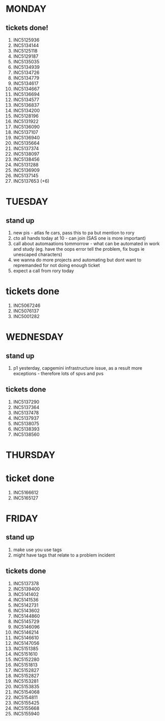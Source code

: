 # MONDAY

## tickets done!

1. INC5125936
2. INC5134144
3. INC5125118
4. INC5129187
5. INC5135035
6. INC5134939
7. INC5134726
8. INC5134779
9. INC5134617
10. INC5134667
11. INC5136694
12. INC5134577
13. INC5136837
14. INC5134200
15. INC5128196
16. INC5131922
17. INC5136090
18. INC5137107
19. INC5136940
20. INC5135664
21. INC5137374
22. INC5138097
23. INC5138456
24. INC5131288
25. INC5136909
26. INC5137145
27. INC5137653
(+6)

# TUESDAY

## stand up 
1. new pis - atlas fe cars, pass this to pa but mention to rory
2. cto all hands today at 10 - can join (SAS one is more important)
3. call about automaations tommorrow - what can be automated in work and study (eg. have the oops error tell the problem, fix bugs ie unescaped characters)
4. we wanna do more projects and automating but dont want to repremanded for not doing enough ticket
5. expect a call from rory today 

# tickets done
1. INC5067246
2. INC5076137
3. INC5001282


# WEDNESDAY 

## stand up 
1. p1 yesterday, capgemini infrastructure issue, as a result more exceptions - therefore lots of spvs and pvs


## tickets done
1. INC5137290
2. INC5137364
3. INC5137478
4. INC5137937
5. INC5138075
6. INC5138393
7. INC5138560

# THURSDAY 
 
# ticket done 
1. INC5166612
2. INC5165127 

# FRIDAY 

## stand up
1. make use you use tags
2. might have tags that relate to a problem incident 

## tickets done
1. INC5137378
2. INC5139400
3. INC5141402
4. INC5141536
5. INC5142731
6. INC5143602
7. INC5144860
8. INC5145729
9. INC5146096
10. INC5146214
11. INC5146610
12. INC5147056
13. INC5151385
14. INC5151610
15. INC5152280
16. INC5151813
17. INC5152827
18. INC5152827
19. INC5153281
20. INC5153835
21. INC5154068
22. INC5154811
23. INC5155425
24. INC5155668
25. INC5155940




